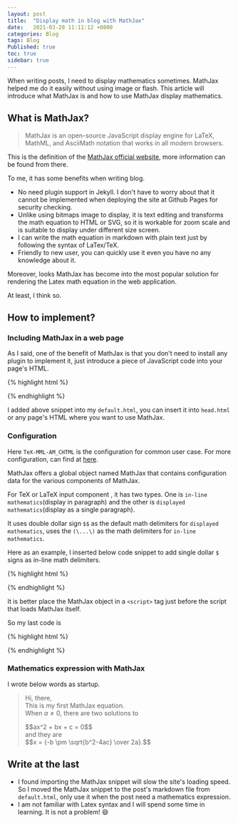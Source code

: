 ```yaml
---
layout: post
title:  "Display math in blog with MathJax"
date:   2021-03-20 11:11:12 +0800
categories: Blog
tags: Blog
Published: true
toc: true
sidebar: true
---
```

When writing posts, I need to display mathematics sometimes. MathJax helped me do it easily without using image or flash. This article will introduce what MathJax is and how to use MathJax display mathematics.

## What is MathJax?

> MathJax is an open-source JavaScript display engine for LaTeX, MathML, and AsciiMath notation that works in all modern browsers.

This is the definition of the [MathJax official website](https://www.mathjax.org/), more information can be found from there.

To me, it has some benefits when writing blog.

- No need plugin support in Jekyll. I don't have to worry about that it cannot be implemented when deploying the site at Github Pages for security checking. 
- Unlike using bitmaps image to display, it is text editing and transforms the math equation to HTML or SVG, so it is workable for zoom scale and is suitable to display under different size screen.
- I can write the math equation in markdown with plain text just by following the syntax of LaTex/TeX.
- Friendly to new user, you can quickly use it even you have no any knowledge about it. 

Moreover, looks MathJax has become into the most popular solution for rendering the Latex math equation in the web application. 

At least, I think so.

## How to implement?

### Including MathJax in a web page
As I said, one of the benefit of MathJax is that you don't need to install any plugin to implement it, just introduce a piece of JavaScript code into your page's HTML.

{% highlight html %}
<script type="text/javascript" async src="//cdn.mathjax.org/mathjax/latest/MathJax.js?config=TeX-MML-AM_CHTML">
</script>
{% endhighlight %}

I added above snippet into my `default.html`, you can insert it into `head.html` or any page's HTML where you want to use MathJax.


### Configuration

Here `TeX-MML-AM_CHTML` is the configuration for common user case.
For more configuration, can find at [here](https://docs.mathjax.org/en/latest/web/configuration.html).

MathJax offers a global object named MathJax that contains configuration data for the various components of MathJax.

For TeX or LaTeX input component , it has two types. One is `in-line mathematics`(display in paragraph) and the other is `displayed mathematics`(display as a single paragraph).

It uses double dollar sign `$$` as the default math delimiters for `displayed mathematics`, uses the `(\...\)` as the math delimiters for `in-line mathematics`.

Here as an example, I inserted below code snippet to add single dollar `$` signs as in-line math delimiters.

{% highlight html %}
<script type="text/x-mathjax-config">
  MathJax.Hub.Config({tex2jax: {inlineMath: [['$','$'], ['\\(','\\)']]}});
</script>
{% endhighlight %}

It is better place the MathJax object in a `<script>` tag just before the script that loads MathJax itself. 

So my last code is 

{% highlight html %}
<script type="text/x-mathjax-config">
  MathJax.Hub.Config({tex2jax: {inlineMath: [['$','$'], ['\\(','\\)']]}});
</script>
<script type="text/javascript" async src="//cdn.mathjax.org/mathjax/latest/MathJax.js?config=TeX-MML-AM_CHTML">
</script>
{% endhighlight %}


### Mathematics expression with MathJax

I wrote below words as startup.

> Hi, there,     
> This is my first MathJax equation.    
> When $a \ne 0$, there are two solutions to    
> <div>$$ax^2 + bx + c = 0$$</div>     
> and they are    
> <div>$$x = {-b \pm \sqrt{b^2-4ac} \over 2a}.$$</div>

## Write at the last

+ I found importing the MathJax snippet will slow the site's loading speed. So I moved the MathJax snippet to the post's markdown file from `default.html`, only use it when the post need a mathematics expression. 
+ I am not familiar with Latex syntax and I will spend some time in learning. It is not a problem! :smile:

<script type="text/javascript" async src="//cdn.mathjax.org/mathjax/latest/MathJax.js?config=TeX-MML-AM_CHTML">
</script>
<script type="text/x-mathjax-config">
  MathJax.Hub.Config({tex2jax: {
			skipTags: ['script', 'noscript', 'style', 'textarea', 'pre'],
			inlineMath: [['$','$'], ['\\(','\\)']]
		}
	});
</script>